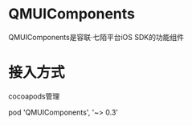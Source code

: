 # QMUIComponents

QMUIComponents是容联·七陌平台iOS SDK的功能组件

# 接入方式

cocoapods管理

pod 'QMUIComponents', '~> 0.3'
